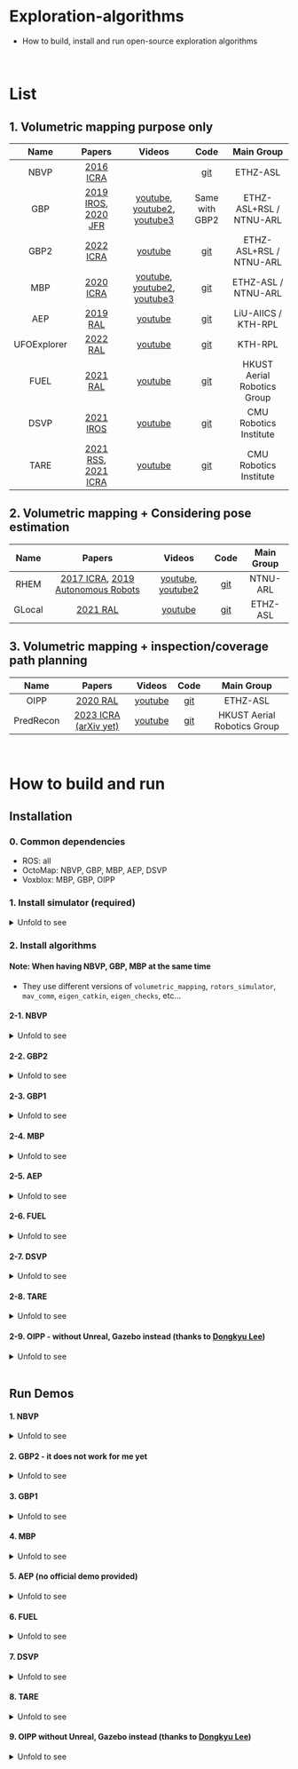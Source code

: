 # Exploration-algorithms
+ How to build, install and run open-source exploration algorithms

<br>

# List
## 1. Volumetric mapping purpose only

|     Name    |                                                               Papers                                                              |                                                            Videos                                                           |                            Code                           |          Main Group         |
|:-----------:|:---------------------------------------------------------------------------------------------------------------------------------:|:---------------------------------------------------------------------------------------------------------------------------:|:---------------------------------------------------------:|:---------------------------:|
|     NBVP    |                                     [2016 ICRA](https://ieeexplore.ieee.org/document/7487281)                                     |                                                                                                                             |       [git](https://github.com/ethz-asl/nbvplanner)       |           ETHZ-ASL          |
|     GBP     | [2019 IROS](https://ieeexplore.ieee.org/document/8968151), [2020 JFR](https://onlinelibrary.wiley.com/doi/full/10.1002/rob.21993) | [youtube](https://youtu.be/VWgEVTeABdE), [youtube2](https://youtu.be/mw0qy05Fo6Q), [youtube3](https://youtu.be/SNMsKAnCQkw) |                       Same with GBP2                      |   ETHZ-ASL+RSL / NTNU-ARL   |
|     GBP2    |                                     [2022 ICRA](https://ieeexplore.ieee.org/document/9812401)                                     |                                           [youtube](https://youtu.be/P3uT4gHEFHw)                                           |      [git](https://github.com/ntnu-arl/gbplanner_ros)     |   ETHZ-ASL+RSL / NTNU-ARL   |
|     MBP     |                                     [2020 ICRA](https://ieeexplore.ieee.org/document/9196964)                                     | [youtube](https://youtu.be/ZvUedi5mzN8), [youtube2](https://youtu.be/bKVRHaJO938), [youtube3](https://youtu.be/aT9F4gRjyJ0) |      [git](https://github.com/ntnu-arl/mbplanner_ros)     |     ETHZ-ASL / NTNU-ARL     |
|     AEP     |                                      [2019 RAL](https://ieeexplore.ieee.org/document/8633925)                                     |                                           [youtube](https://youtu.be/Mg93ojV5rC8)                                           |         [git](https://github.com/mseln/aeplanner)         |     LiU-AIICS / KTH-RPL     |
| UFOExplorer |                                      [2022 RAL](https://ieeexplore.ieee.org/document/9681328)                                     |                                           [youtube](https://youtu.be/MWrRXaaW-bg)                                           | [git](https://github.com/UnknownFreeOccupied/UFOExplorer) |           KTH-RPL           |
|     FUEL    |                                      [2021 RAL](https://ieeexplore.ieee.org/document/9324988)                                     |                                           [youtube](https://youtu.be/_dGgZUrWk-8)                                           |    [git](https://github.com/HKUST-Aerial-Robotics/FUEL)   | HKUST Aerial Robotics Group |
|     DSVP    |                                     [2021 IROS](https://ieeexplore.ieee.org/document/9636473)                                     |                                           [youtube](https://youtu.be/1yLLIZIIsDk)                                           |      [git](https://github.com/HongbiaoZ/dsv_planner)      |    CMU Robotics Institute   |
|     TARE    |      [2021 RSS](http://www.roboticsproceedings.org/rss17/p018.pdf), [2021 ICRA](https://ieeexplore.ieee.org/document/9561916)     |                                           [youtube](https://youtu.be/pIo64S-uOoI)                                           |      [git](https://github.com/caochao39/tare_planner)     |    CMU Robotics Institute   |

## 2. Volumetric mapping + Considering pose estimation

|  Name  |                                                                       Papers                                                                      |                                       Videos                                      |                           Code                          | Main Group |
|:------:|:-------------------------------------------------------------------------------------------------------------------------------------------------:|:---------------------------------------------------------------------------------:|:-------------------------------------------------------:|:----------:|
|  RHEM  | [2017 ICRA](https://ieeexplore.ieee.org/document/7989531), [2019 Autonomous Robots](https://link.springer.com/article/10.1007/s10514-019-09864-1) | [youtube](https://youtu.be/iveNtQyUut4), [youtube2](https://youtu.be/LtQ7sPbHqr0) | [git](https://github.com/ntnu-arl/rhem_planner) |  NTNU-ARL  |
| GLocal |                                         [2021 RAL](https://ieeexplore.ieee.org/abstract/document/9387110)                                         |                      [youtube](https://youtu.be/WInjZvoCDCM)                      |  [git](https://github.com/ethz-asl/glocal_exploration)  |  ETHZ-ASL  |

## 3. Volumetric mapping + inspection/coverage path planning

|    Name   |                             Papers                            |                  Videos                 |                            Code                           |          Main Group         |
|:---------:|:-------------------------------------------------------------:|:---------------------------------------:|:---------------------------------------------------------:|:---------------------------:|
|    OIPP   |    [2020 RAL](https://ieeexplore.ieee.org/document/8968434)   | [youtube](https://youtu.be/lEadqJ1_8Do) | [git](https://github.com/ethz-asl/mav_active_3d_planning) |           ETHZ-ASL          |
| PredRecon | [2023 ICRA (arXiv yet)](https://arxiv.org/pdf/2302.04488.pdf) | [youtube](https://youtu.be/ek7yY_FZYAc) | [git](https://github.com/HKUST-Aerial-Robotics/PredRecon) | HKUST Aerial Robotics Group |

<br>


# How to build and run
## Installation
### 0. Common dependencies
+ ROS: all
+ OctoMap: NBVP, GBP, MBP, AEP, DSVP
+ Voxblox: MBP, GBP, OIPP
### 1. Install simulator (required)
<details><summary>Unfold to see</summary>
  
#### Note: When having PX4-SITL and RotorS Simulator at the same time
+ They both use `libmav_msgs.so` file with the same name but different source codes.
+ If you have both simulators, do not forget to change the name of either one temporally.
  + PX4-SITL: `PX4-Autopilot/build/px4_sitl_default/build_gazebo/libmav_msgs.so`
  + RotorS: `<workspace>/build/rotors_gazebo_plugins/libmav_msgs.so`

#### 1-1. Install PX4-SITL - for AEP
+ Follow [here](https://github.com/engcang/mavros-gazebo-application/blob/master/README.md#installation)

#### 1-2. Install RotorS Simulator - for NBVP, GBP, MBP, OIPP
+ Because of the version issuse, I recommend to install as here
+ Get the code and build
  ```shell
    cd ~/catkin_ws/src
    git clone https://github.com/ethz-asl/rotors_simulator --recursive
    rm -r rotors_simulator/rotors_description
    rm -r rotors_simulator/rotors_gazebo

    cd ~/catkin_ws
    git clone https://github.com/engcang/exploration-algorithms
    mv exploration-algorithms/rotors_description src/rotors_simulator/
    mv exploration-algorithms/rotors_gazebo src/rotors_simulator/

    catkin build -DCMAKE_BUILD_TYPE=Release
  ```

#### 1-3. Install Autonomous Exploration Development Environment - for DSVP, TARE
+ Follow [here](https://www.cmu-exploration.com/)

</details>
  
### 2. Install algorithms
#### Note: When having NBVP, GBP, MBP at the same time
+ They use different versions of `volumetric_mapping`, `rotors_simulator`, `mav_comm`, `eigen_catkin`, `eigen_checks`, etc...

#### 2-1. NBVP
<details><summary>Unfold to see</summary>

+ Install dependencies and get the code
  ```shell
  cd ~/catkin_ws/src
  git clone https://github.com/ethz-asl/nbvplanner.git
  cd nbvplanner
  git submodule update --init --recursive
  
  rm -r rotors # install it as above Section 1-2.
  cd mav_comm && git pull origin master
  ```
+ Change CMakeLists.txt and build the code
  ```shell
  cd ~/catkin_ws/src/nbvplanner/nbvplanner
  wget -O CMakeLists.txt https://raw.githubusercontent.com/engcang/exploration-algorithms/main/nbvp/nbvplanner/CMakeLists.txt
  cd ~/catkin_ws/src/nbvplanner/interface_nbvp_rotors
  wget -O CMakeLists.txt https://raw.githubusercontent.com/engcang/exploration-algorithms/main/nbvp/interface_nbvp_rotors/CMakeLists.txt

  cd ~/catkin_ws
  catkin build -DCMAKE_BUILD_TYPE=Release
  ```

</details>

#### 2-2. GBP2
<details><summary>Unfold to see</summary>

+ Install dependencies and get the code
  ```shell
  sudo apt install python-catkin-tools \
  libgoogle-glog-dev \
  ros-melodic-joy \
  ros-melodic-twist-mux \
  ros-melodic-interactive-marker-twist-server \
  ros-melodic-octomap-ros

  cd catkin_ws
  git clone https://github.com/ntnu-arl/gbplanner_ros.git -b gbplanner2

  wstool init
  wstool merge ./gbplanner_ros/packages_ssh.rosinstall
  wstool update

  rm -r src/sim/rotors_simulator #install it as above Section 1-2.
  ```
+ Build  
  ```shell
  cd ~/catkin_ws
  catkin build -DCMAKE_BUILD_TYPE=Release
  ```

</details>

#### 2-3. GBP1
<details><summary>Unfold to see</summary>

+ Clone and build the code
  ```shell
    cd ~/catkin_ws
    git clone https://github.com/ntnu-arl/gbplanner_ws.git
    cd gbplanner_ws
    git checkout origin/melodic
    wstool init
    wstool merge packages_https.rosinstall
    wstool update

    mv gbplanner_ws/src/* ~/catkin_ws/src/
    cd ~/catkin_ws
    rm -r src/sim/rotors_simulator # install it as above Section 1-2.  
  ```
+ Change the path of `Eigen` in
  + `gbplanner_ros/gbplanner/include/gbplanner/params.h`
  + `gbplanner_ros/gbplanner/include/gbplanner/gbplanner_rviz.h`
  + `gbplanner_ros/gbplanner/include/gbplanner/geofence_manager.h`
  + `gbplanner_ros/gbplanner/include/gbplanner/graph_manager.h`
  + `gbplanner_ros/gbplanner/include/gbplanner/map_manager.h`
  + `gbplanner_ros/gbplanner/include/gbplanner/rrg.h`
    ```c++
      //#include <eigen3/Eigen/Dense>
      #include <Eigen/Dense>
    ```
+ Build
  ```shell
    cd ~/catkin_ws
    catkin build -DCMAKE_BUILD_TYPE=Release

    !Optionally, for use with OctoMap
    catkin build -DCMAKE_BUILD_TYPE=Release -DUSE_OCTOMAP=1
  ```

</details>

#### 2-4. MBP
<details><summary>Unfold to see</summary>

+ Get the code and build
  ```shell
    git clone https://github.com/ntnu-arl/mbplanner_ws.git
    cd mbplanner_ws
    git checkout melodic-devel
    wstool init
    wstool merge packages_https.rosinstall
    wstool update

    mv mbplanner_ws/src/* ~/catkin_ws/src/
    cd ~/catkin_ws
    rm -r src/sim/rotors_simulator # install it as above Section 1-2.
  ```
+ Fix the code error
  + `exploration/mbplanner/mbplanner_ros/planner_common/src/params.cpp`
  + Line 847 (in `MBParams::loadParams(std::string ns)`)
    ```c++
      // Add
      return true;
    ```
+ Change the path of `Eigen` in `exploration/mbplanner_ros/planner_common/include/planner_common/visualizer.h`
  ```c++
    //#include <eigen3/Eigen/Dense>
    #include <Eigen/Dense>
  ```
+ Build
  ```shell
    cd ~/catkin_ws
    catkin build -DCMAKE_BUILD_TYPE=Release

    !Optionally, for use with OctoMap
    catkin build -DCMAKE_BUILD_TYPE=Release -DUSE_OCTOMAP=1
  ```
+ Trouble shooting for `planner_common`
  + When `opencv` path errors from `image_proc`,
    + Change the directory of `opencv` in `/opt/ros/melodic/share/image_proc/cmake/image_procConfig.cmake`

</details>

#### 2-5. AEP
<details><summary>Unfold to see</summary>

+ Install dependencies and build the code
  ```shell
    sudo apt install ros-melodic-octomap* 
    sudo apt-get install libspatialindex-dev
    python2 -m pip install rtree

    cd ~/catkin_ws/src/
    git clone https://github.com/catkin/catkin_simple.git
    git clone https://github.com/mseln/aeplanner.git
    cd ..
    catkin build -DCMAKE_BUILD_TYPE=Release

    ## If PCL errors in rpl_exploration,
    ## change compiler to newer than c++14
    ## in line 4 for CMakeLists.txt of rpl_exploration
  ```
  
</details>

#### 2-6. FUEL
<details><summary>Unfold to see</summary>

+ Install dependencies 
  ```shell
    sudo apt-get install libarmadillo-dev
    sudo apt-get install libdw-dev
    git clone https://github.com/stevengj/nlopt.git
    cd nlopt
    mkdir build && cd build
    cmake ..
    make
    sudo make install
  ```
+ Get the code and change `CMakeLists.txt` of `bsline_opt`
  ```shell
    cd ~/catkin_ws/src
    git clone https://github.com/HKUST-Aerial-Robotics/FUEL.git
    cd FUEL/fuel_planner/bspline_opt
    wget -O CMakeLists.txt https://raw.githubusercontent.com/engcang/exploration-algorithms/main/fuel/CMakeLists.txt
  ```
+ Change compiler into `c++14` in all `CMakeLists.txt` files
  ```makefile
    #set(CMAKE_CXX_FLAGS "-std=c++11")
    set(CMAKE_CXX_FLAGS "-std=c++14")
  ```
+ Fix the code error
  + `FUEL/fuel_planner/path_searching/src/kinodynamic_astar.cpp`
  + Line 654 (in `int KinodynamicAstar::timeToIndex(double time)`)
    ```c++
      // Add
      return idx;
    ```
+ Build the code
  ```shell
    cd ~/catkin_ws
    catkin build -DCMAKE_BUILD_TYPE=Release
  ```

</details>

#### 2-7. DSVP
<details><summary>Unfold to see</summary>

+ Install dependencies and get the code
  ```shell
    sudo apt install ros-melodic-octomap-ros libgoogle-glog-dev libgflags-dev

    cd ~/catkin_ws/src
    git clone https://github.com/HongbiaoZ/dsv_planner.git
    cd dsv_planner
    git checkout origin/melodic
  ```
+ Fix `CMakeLists.txt` in `dsv_planner/src/volumetric_mapping/octomap_world`
  ```makefile
    #target_link_libraries(octomap_manager ${PROJECT_NAME} glog)
    target_link_libraries(octomap_manager ${PROJECT_NAME} glog gflags)
  ```
+ Fix `CMakeLists.txt` in `dsv_planner/src/dsvplanner/dsvplanner`
  ```makefile
    find_package(catkin REQUIRED COMPONENTS
      roscpp
      geometry_msgs
      visualization_msgs
      message_generation
      octomap_world
      tf
      kdtree
      std_msgs
      nav_msgs
      misc_utils
      graph_planner #ADDED
      graph_utils
    )
  ```
+ Change the path of `Eigen` in
  + `dsv_planner/src/dsvplanner/dsvplanner/include/dsvplanner/drrt_base.h`
  + `dsv_planner/src/dsvplanner/dsvplanner/src/drrtp.cpp`
  + `dsv_planner/src/dsvplanner/dsvplanner/src/drrtp_node.cpp`
    ```c++
      //#include <eigen3/Eigen/Dense>
      #include <Eigen/Dense>
    ```
+ Build the code
  ```shell
    cd ~/catkin_ws
    catkin build -DCMAKE_BUILD_TYPE=Release
  ```

</details>

#### 2-8. TARE
<details><summary>Unfold to see</summary>

+ Get and build the code
  ```shell
    cd ~/catkin_ws/src
    git clone https://github.com/caochao39/tare_planner.git
    cd ..

    sudo apt remove libflags* ### as it is using OR-Tools

    catkin build -DCMAKE_BUILD_TYPE=Release
  ```

</details>


#### 2-9. OIPP - without Unreal, Gazebo instead (thanks to [Dongkyu Lee](https://github.com/dklee98))
<details><summary>Unfold to see</summary>

+ Get dependencies
  ```shell
  sudo apt-get install python-wstool python-catkin-tools
  sudo apt-get install ros-melodic-cmake-modules ros-melodic-control-toolbox ros-melodic-joy ros-melodic-octomap-ros ros-melodic-mavlink ros-melodic-geographic-msgs autoconf libyaml-cpp-dev protobuf-compiler libgoogle-glog-dev liblapacke-dev libgeographic-dev

  cd ~/catkin_ws/src
  git clone https://github.com/ethz-asl/mav_active_3d_planning
  wstool init
  wstool merge mav_active_3d_planning/mav_active_3d_planning_https.rosinstall
  wstool update

  rm -r rotors_simulator # install it as above Section 1-2.
  rm -r yaml_cpp_catkin # prevent confliction

  cd ..
  catkin build -DCMAKE_BUILD_TYPE=Release
  ```


</details>

<br>

## Run Demos
#### 1. NBVP
<details><summary>Unfold to see</summary>

+ **Important:** Put `<plugin name="ros_interface_plugin" filename="librotors_gazebo_ros_interface_plugin.so"/>` into Gazebo `.world` file
+ Run the demo
  ```shell
    roslaunch interface_nbvp_rotors flat_exploration.launch
  ```

</details>

#### 2. GBP2 - it does not work for me yet
<details><summary>Unfold to see</summary>

+ Run the demo
  ```shell
    roslaunch gbplanner rmf_sim.launch
    or
    roslaunch gbplanner smb_sim.launch
  ```

</details>

#### 3. GBP1
<details><summary>Unfold to see</summary>

+ Check `map_config_file`, if it is `octomap` or `voxblox`
  ```xml
    <arg name="map_config_file" default="$(arg octomap_config_file)"/>
    <arg name="map_config_file" default="$(arg voxblox_config_file)"/>
  ```
+ Run the demo
  ```shell
    roslaunch gbplanner gbplanner_sim.launch
    rosservice call /planner_control_interface/std_srvs/automatic_planning "{}" 
  ```

</details>

#### 4. MBP
<details><summary>Unfold to see</summary>

+ Check `map_config_file`, if it is `octomap` or `voxblox`
  ```xml
    <arg name="map_config_file" default="$(arg octomap_config_file)"/>
    <arg name="map_config_file" default="$(arg voxblox_config_file)"/>
  ```
+ Run the demo
  ```shell
    roslaunch mbplanner mbplanner_m100_sim.launch
    rosservice call /planner_control_interface/std_srvs/automatic_planning "{}" 
  ```

</details>

#### 5. AEP (no official demo provided)
<details><summary>Unfold to see</summary>

+ Get config files and Gazebo models and build
  ```shell
    git clone https://github.com/engcang/exploration-algorithms --recursive
    mv exploration-algorithms/aep/ouster_gazebo_plugins ~/catkin_ws/src/
    mv exploration-algorithms/aep/gazebo_env ~/catkin_ws/src/
    mv exploration-algorithms/aep/rpl_exploraiton ~/catkin_ws/src/aeplanner/

    cd ~/catkin_ws
    catkin build -DCMAKE_BUILD_TYPE=Release
  ```
+ Set Gazebo paths
  ```shell
    cd ~/catkin_ws/src/gazebo_env/gazebo_maps/reconstruction
    tar -xf recon3.tar.xz

    gedit ~/.bashrc

    !Then, edit GAZEBO_PLUGIN_PATH and GAZEBO_MODEL_PATH!

    export GAZEBO_PLUGIN_PATH=:/home/$(whoami)/PX4-Autopilot/build/px4_sitl_default/build_gazebo:$GAZEBO_PLUGIN_PATH
    export GAZEBO_MODEL_PATH=/home/$(whoami)/catkin_ws/src/gazebo_env/drone_models:/home/$(whoami)/catkin_ws/src/gazebo_env/gazebo_maps/reconstruction:/home/$(whoami)/PX4-Autopilot/Tools/sitl_gazebo/models:$GAZEBO_MODEL_PATH
  ```
+ Run the demo
  ```shell
    roslaunch rpl_exploration px4_sitl_gazebo.launch
    # choose sensor
    roslaunch rpl_exploration rpl_exploration.launch sensor:=lidar
    roslaunch rpl_exploration rpl_exploration.launch sensor:=rgbd
    # arming & offboarding
    rosservice call /mavros/cmd/arming "value: true"
    rosservice call /mavros/set_mode "base_mode: 0 custom_mode: 'OFFBOARD'"
  ```

</details>


#### 6. FUEL
<details><summary>Unfold to see</summary>

+ Run the demo
  ```shell
    roslaunch exploration_manager rviz.launch
    roslaunch exploration_manager exploration.launch
    !Start with 2D Nav Goal in Rviz
  ```

</details>

#### 7. DSVP
<details><summary>Unfold to see</summary>

+ Run the demo
  ```shell
    roslaunch vehicle_simulator system_garage.launch
    roslaunch dsvp_launch explore_garage.launch
  ```

</details>


#### 8. TARE
<details><summary>Unfold to see</summary>

+ Run the demo
  ```shell
    roslaunch vehicle_simulator system_garage.launch
    roslaunch tare_planner explore_garage.launch
  ```
+ Trouble shooting
  + When `symbol lookup error: tare_planner/or-tools/lib/libortools.so: undefined symbol: _ZN6gflags14FlagRegistererC1IiEEPKcS3_S3_PT_S5_`
    + Check if `libortools.so` is referring the right libraries
    + If reffering wrong, delete or rename the wrong libraries temporarily
      ```shell
        ldd tare_planner/or-tools/lib/ldd libortool.so

        ! wrong output
        libgflags.so.2.2 => sota_ws/devel/lib/libgflags.so.2.2 (0x00007f036830d000)
        libglog.so.0 => sota_ws/devel/lib/libglog.so.0 (0x00007f03680dc000)

        ! after delete/rename wrong files
        sudo ldconfig
        ldd tare_planner/or-tools/lib/ldd libortool.so        
        
        ! correct output
        libgflags.so.2.2 => tare_planner/src/tare_planner/or-tools/lib/./libgflags.so.2.2 (0x00007fe6749e0000)
        libglog.so.0 => tare_planner/src/tare_planner/or-tools/lib/./libglog.so.0 (0x00007fe6747a3000)
      ```

</details>

#### 9. OIPP without Unreal, Gazebo instead (thanks to [Dongkyu Lee](https://github.com/dklee98))
<details><summary>Unfold to see</summary>

+ Get modified files for running without Unreal but Gazebo instead
  ```shell
    git clone https://github.com/engcang/exploration-algorithms --recursive
    cd exploration-algorithms/oipp
    mv active_3d_planning_app_reconstruction ~/catkin_ws/src/mav_active_3d_planning/
    mv active_3d_planning_core ~/catkin_ws/src/mav_active_3d_planning/

    cd ~/catkin_ws
    catkin build -DCMAKE_BUILD_TYPE=Release
  ```
+ Run demo
  ```shell
    roslaunch active_3d_planning_app_reconstruction no_unreal_run_experiment.launch
    rosservice call /planner/planner_node/toggle_running "data: true"
  ```

</details>



<br>